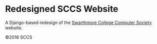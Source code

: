 # Redesigned SCCS Website

A Django-based redesign of the [Swarthmore College Computer Society](https://www.sccs.swarthmore.edu/) website.

&copy;2016 SCCS




